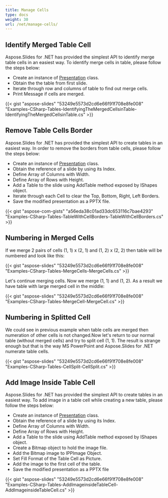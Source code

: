 ```yaml
---
title: Manage Cells
type: docs
weight: 30
url: /net/manage-cells/
---
```


## **Identify Merged Table Cell**
Aspose.Slides for .NET has provided the simplest API to identify merge table cells in an easiest way. To identify merge cells in table, please follow the steps below:

- Create an instance of [Presentation](http://www.aspose.com/api/net/slides/aspose.slides/presentation) class.
- Obtain the the table from first slide.
- Iterate through row and columns of table to find out merge cells.
- Print Message if cells are merged.

{{< gist "aspose-slides" "53249e5573d2cd6e66f91f708e8fe008" "Examples-CSharp-Tables-IdentifyingTheMergedCellsinTable-IdentifyingTheMergedCellsinTable.cs" >}}

## **Remove Table Cells Border**
Aspose.Slides for .NET has provided the simplest API to create tables in an easiest way. In order to remove the borders from table cells, please follow the steps below:

- Create an instance of [Presentation](http://www.aspose.com/api/net/slides/aspose.slides/presentation) class.
- Obtain the reference of a slide by using its Index.
- Define Array of Columns with Width.
- Define Array of Rows with Height.
- Add a Table to the slide using AddTable method exposed by IShapes object.
- Iterate through each Cell to clear the Top, Bottom, Right, Left Borders.
- Save the modified presentation as a PPTX file.

{{< gist "aspose-com-gists" "a56eda38c01ad33dc653116c7bae4293" "Examples-CSharp-Tables-TableWithCellBorders-TableWithCellBorders.cs" >}}


## **Numbering in Merged Cells**
If we merge 2 pairs of cells (1, 1) x (2, 1) and (1, 2) x (2, 2) then table will be numbered and look like this:

{{< gist "aspose-slides" "53249e5573d2cd6e66f91f708e8fe008" "Examples-CSharp-Tables-MergeCells-MergeCells.cs" >}}



Let's continue merging cells. Now we merge (1, 1) and (1, 2). As a result we have table with large merged cell in the middle:

{{< gist "aspose-slides" "53249e5573d2cd6e66f91f708e8fe008" "Examples-CSharp-Tables-MergeCell-MergeCell.cs" >}}

## **Numbering in Splitted Cell**
We could see in previous example when table cells are merged then numeration of other cells is not changed.Now let's return to our normal table (without merged cells) and try to split cell (1, 1). The result is strange enough but that is the way MS PowerPoint and Aspose.Slides for .NET numerate table cells.

{{< gist "aspose-slides" "53249e5573d2cd6e66f91f708e8fe008" "Examples-CSharp-Tables-CellSplit-CellSplit.cs" >}}

## **Add Image Inside Table Cell**
Aspose.Slides for .NET has provided the simplest API to create tables in an easiest way. To add image in a table cell while creating a new table, please follow the steps below:

- Create an instance of [Presentation](http://www.aspose.com/api/net/slides/aspose.slides/presentation) class.
- Obtain the reference of a slide by using its Index.
- Define Array of Columns with Width.
- Define Array of Rows with Height.
- Add a Table to the slide using AddTable method exposed by IShapes object.
- Create a Bitmap object to hold the image file.
- Add the Bitmap image to IPPImage Object.
- Set Fill Format of the Table Cell as Picture.
- Add the image to the first cell of the table.
- Save the modified presentation as a PPTX file

{{< gist "aspose-slides" "53249e5573d2cd6e66f91f708e8fe008" "Examples-CSharp-Tables-AddImageinsideTableCell-AddImageinsideTableCell.cs" >}}

